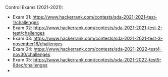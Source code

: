 Control Exams (2021-2021):
- Exam 01: https://www.hackerrank.com/contests/sda-2021-2021-test-1/challenges
- Exam 02: https://www.hackerrank.com/contests/sda-2021-2021-test-2-test/challenges
- Exam 03: https://www.hackerrank.com/contests/sda-2021-2021-test-3-november16/challenges
- Exam 04: https://www.hackerrank.com/contests/sda-2021-2022-test4-nov30/challenges
- Exam 05: https://www.hackerrank.com/contests/sda-2021-2022-test5-8dec/challenges
- 